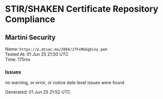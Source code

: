 # STIR/SHAKEN Certificate Repository Compliance

## Martini Security

Name: `https://p.mtsec.me/2884/J7FsMG6gbiny.pem`\
Tested At: 01 Jun 25 21:50 UTC\
Time: 175ms

### Issues

no warning, or error, or notice date level issues were found

Generated: 01 Jun 25 21:52 UTC